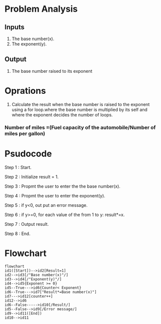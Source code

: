 # Problem Analysis
## Inputs
1. The base number(x).
2. The exponent(y).
## Output
1. The base number raised to its exponent
# Oprations
1. Calculate the result when the base number is raised to the exponent using a for loop.where the base number is multiplied by its self and where the exponent decides the number of loops.
### Number of miles =(Fuel capacity of the automobile/Number of miles per gallon)

# Psudocode
Step 1 : Start.

Step 2 : Initialize result = 1.

Step 3 : Propmt the user to enter the the base number(x).

Step 4 : Propmt the user to enter the exponent(y).

Step 5 : if y<0, out put an error message.

Step 6 : if y>=0, for each value of the from 1 to y: result*=x.
 
Step 7 : Output result.

Step 8 : End.


# Flowchart
``` mermaid
flowchart 
id1([Start])-->id2[Result=1]
id2-->id3[/"Base number(x)"/]
id3-->id4[/"Exponent(y)"/]
id4-->id5{Exponent >= 0}
id5--True--->id6{Counter< Exponent}
id6--True--->id7["Result*=Base number(x)"]
id7--->id12[counter++]
id12-->id6
id6--False----->id10[/Result/]
id5--False-->id9[/Error message/]
id9-->id11([End])
id10-->id11
```
